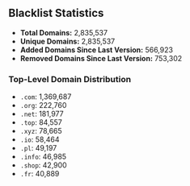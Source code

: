 ## Blacklist Statistics

- **Total Domains:** 2,835,537
- **Unique Domains:** 2,835,537
- **Added Domains Since Last Version:** 566,923
- **Removed Domains Since Last Version:** 753,302

### Top-Level Domain Distribution

-  `.com`: 1,369,687
-  `.org`: 222,760
-  `.net`: 181,977
-  `.top`: 84,557
-  `.xyz`: 78,665
-  `.io`: 58,464
-  `.pl`: 49,197
-  `.info`: 46,985
-  `.shop`: 42,900
-  `.fr`: 40,889
